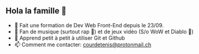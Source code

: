 ## Hola la famille 👋

- 🔭 Fait une formation de Dev Web Front-End depuis le 23/09.
- 🌱 Fan de musique (surtout rap 🐬) et de jeux vidéo (S/o WoW et Diablo 👹)
- 👯 Apprend petit à petit à utiliser Git et Github
- 📫 Comment me contacter: courdetenis@protonmail.ch
